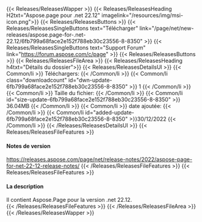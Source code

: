 {{< Releases/ReleasesWapper >}}
{{< Releases/ReleasesHeading H2txt="Aspose.page pour .net 22.12" imagelink="/resources/img/msi-icon.png">}}
{{< Releases/ReleasesButtons >}}
{{< Releases/ReleasesSingleButtons text="Télécharger" link="/page/net/new-releases/aspose.page-for-.net-22.12/6fb799a68face2e152f788eb30c23556-8-8350" >}}
{{< Releases/ReleasesSingleButtons text="Support Forum" link="https://forum.aspose.com/c/page" >}}
{{< Releases/ReleasesButtons >}}
{{< Releases/ReleasesFileArea >}}
{{< Releases/ReleasesHeading h4txt="Détails du dossier">}}
{{< Releases/ReleasesDetailsUl >}}
{{< Common/li >}} Téléchargers: {{< /Common/li >}}
{{< Common/li class="downloadcount" id="dwn-update-6fb799a68face2e152f788eb30c23556-8-8350" >}} 1 {{< /Common/li >}}
{{< Common/li >}} Taille du fichier: {{< /Common/li >}}
{{< Common/li id="size-update-6fb799a68face2e152f788eb30c23556-8-8350" >}} 36.04MB {{< /Common/li >}}
{{< Common/li >}} date ajoutée: {{< /Common/li >}}
{{< Common/li id="added-update-6fb799a68face2e152f788eb30c23556-8-8350" >}}30/12/2022 {{< /Common/li >}}
{{< /Releases/ReleasesDetailsUl >}}
{{< Releases/ReleasesFileFeatures >}}
<h4>Notes de version</h4>
<a href='https://releases.aspose.com/page/net/release-notes/2022/aspose-page-for-net-22-12-release-notes/'>https://releases.aspose.com/page/net/release-notes/2022/aspose-page-for-net-22-12-release-notes/</a>
{{< /Releases/ReleasesFileFeatures >}}
{{< Releases/ReleasesFileFeatures >}}
<h4>La description</h4>
<div class="HTMLDescription">Il contient Aspose.Page pour la version .net 22.12.</div>
{{< /Releases/ReleasesFileFeatures >}}
{{< /Releases/ReleasesFileArea >}}
{{< /Releases/ReleasesWapper >}}
